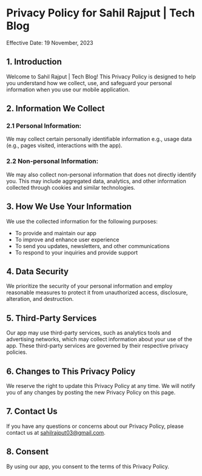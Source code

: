 # Privacy Policy for Sahil Rajput | Tech Blog

Effective Date: 19 November, 2023

## 1. Introduction

Welcome to Sahil Rajput \| Tech Blog! This Privacy Policy is designed to help you understand how we collect, use, and safeguard your personal information when you use our mobile application.

## 2. Information We Collect

### 2.1 Personal Information:

We may collect certain personally identifiable information e.g., usage data (e.g., pages visited, interactions with the app).

### 2.2 Non-personal Information:

We may also collect non-personal information that does not directly identify you. This may include aggregated data, analytics, and other information collected through cookies and similar technologies.

## 3. How We Use Your Information

We use the collected information for the following purposes:

- To provide and maintain our app
- To improve and enhance user experience
- To send you updates, newsletters, and other communications
- To respond to your inquiries and provide support

## 4. Data Security

We prioritize the security of your personal information and employ reasonable measures to protect it from unauthorized access, disclosure, alteration, and destruction.

## 5. Third-Party Services

Our app may use third-party services, such as analytics tools and advertising networks, which may collect information about your use of the app. These third-party services are governed by their respective privacy policies.

## 6. Changes to This Privacy Policy

We reserve the right to update this Privacy Policy at any time. We will notify you of any changes by posting the new Privacy Policy on this page.

## 7. Contact Us

If you have any questions or concerns about our Privacy Policy, please contact us at sahilrajput03@gmail.com.

## 8. Consent

By using our app, you consent to the terms of this Privacy Policy.

